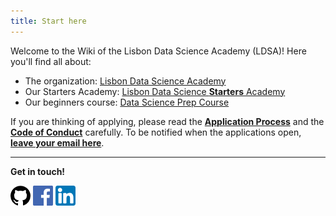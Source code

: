```yaml
---
title: Start here
---
```


Welcome to the Wiki of the Lisbon Data Science Academy (LDSA)! Here you'll find all about:
- The organization: [Lisbon Data Science Academy](Organizationfacebook)
- Our Starters Academy: [Lisbon Data Science **Starters** Academy]()
- Our beginners course: [Data Science Prep Course]()

If you are thinking of applying, please read the [**Application Process**](pages/Application-process) and the [**Code of Conduct**](pages/Code-of-Conduct) carefully. To be notified when the applications open, [**leave your email here**](http://www.lisbondatascience.org/).


---
**Get in touch!**

[<img alt="linkedin" src="images/github.png"/>](https://github.com/LDSSA)
[<img alt="facebook" src="images/facebook.png"/>](https://www.facebook.com/LisbonDataScience/)
[<img alt="linkedin" src="images/linkedin.png"/>](https://www.linkedin.com/company/lisbondatascience/)